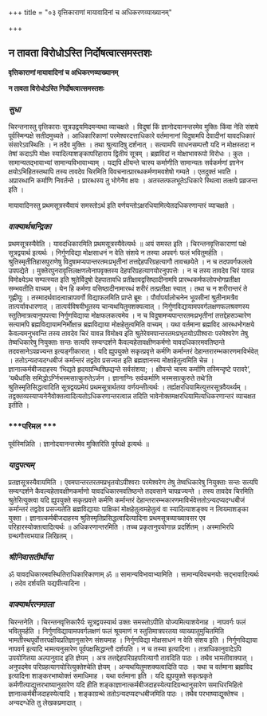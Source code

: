 +++
title = "०३ वृत्तिकाराणां मायावादिनां च अधिकरणव्याख्यानम्"

+++


## न तावता विरोधोऽस्ति निर्दोषत्वात्समस्तशः

**वृत्तिकाराणां मायावादिनां च अधिकरणव्याख्यानम्**

**न तावता विरोधोऽस्ति निर्दोषत्वात्समस्तशः**

### ***सुधा***

चिरन्तनास्तु वृत्तिकाराः सूत्रउद्वयमिदमन्यथा व्याचक्षते । विदुषां किं ज्ञानोदयानन्तरमेव मुक्तिः किंवा नेति संशये पूर्वस्मिन्पक्षे सतीदमुच्यते । आधिकारिकाणां परमेश्वरदत्ताधिकारे वर्तमानानां विदुषामपि देवादीनां यावदधिकारं संसारेऽवस्थितिः । न तदैव मुक्तिः । तथा श्रुत्यादिषु दर्शनात् । सत्यामपि साधनसम्पत्तौ यदि न मोक्षस्तदा न तेषां कदाऽपि मोक्षः स्यादित्याशङ्कापरिहाराय द्वितीयं सूत्रम् । ब्रह्मविदां न मोक्षाभावरूपो विरोधः । कुतः । सामान्यतद्भावाभ्यां सामान्यविभावाभ्याम् । यद्यपि क्षीयन्ते चास्य कर्माणीति सामान्यतः सर्वकर्मणां ज्ञानेन क्षयोऽभिहितस्तथापि तस्य तावदेव चिरमिति विवचनात्प्रारब्धकर्मणामवशेषो गम्यते । एतदुक्तं भवति । अप्रारब्धानि कर्माणि निवर्तन्ते । प्रारब्धस्य तु भोगेनैव क्षयः । अतस्तत्फलभूतेऽधिकारे स्थित्वा तत्क्षये प्रव्रजन्त इति ।

मायावादिनस्तु प्रथमसूत्रस्यैवायं समस्तोऽर्थ इति वर्णयन्तोऽक्षरधियामित्येतदधिकरणान्तरं व्याचक्षते ।

### ***वाक्यार्थचन्द्रिका***

प्रथमसूत्रस्यैवेति । यावदधिकारमिति प्रथमसूत्रस्यैवेत्यर्थः ॥ अयं समस्त इति । चिरन्तनवृत्तिकाराणां पक्षे सूत्रद्वयार्थ इत्यर्थः । निर्गुणविद्या मोक्षसाधनं न वेति संशये न तस्या अपवर्गः फलं भवितुमर्हति । श्रुतिस्मृतीतिहासपुराणेषु विदुषामप्यपान्तरतमःप्रभृतीनां तत्तद्देहपरिग्रहत्यागौ तावच्छयेते । न च तदपवर्गफलत्वे उपपद्येते । मुक्तेरपुनरावृत्तिलक्षणत्वेनापवृक्तस्य देहपरिग्रहत्यागयोरनुपपत्तेः । न च तस्य तावदेव चिरं यावन्न विमोक्ष्येऽथ सम्पत्स्यत इति श्रुतेर्विदुषो देहपातावधि प्रतीक्षावद्वसिष्ठादीनामपि प्रारब्धकर्मफलोपभोगप्रतीक्षा सम्भवतीति वाच्यम् । येन हि कर्मणा वसिष्ठादीनामारब्धं शरीरं तत्प्रतीक्षा स्यात् । तथा च न शरीरान्तरं ते गृह्णीयुः । तस्मादर्थवादत्वान्नापवर्गो विद्याफलमिति प्राप्ते ब्रूमः । पौर्वापर्यालोचनेन भूयसीनां श्रुतीनामत्रैव तात्पर्यावधारणात् । तात्पर्यविषयीभूतस्य चान्यथयितुमशक्यत्वात् । निर्गुणविद्यायामपवर्गलक्षणफलश्रवणस्य स्तुतिमात्रत्वानुपपत्त्वा निर्गुणविद्याया मोक्षफलकत्वमेव । न च विदुषामप्यपान्तरतमःप्रभृतीनां तत्तद्देहसञ्चारेण सत्यामपि ब्रह्मविद्यायामनिर्मोक्षान्न ब्रह्मविद्याया मोक्षहेतुत्वमिति वाच्यम् । यथा वर्तमाना ब्रह्मविद आरब्धभोगक्षये कैवल्यमनुभवन्ति तस्य तावदेव चिरं यावन्न विमोक्ष्य इति श्रुतेरेवमपान्तरतमःप्रभृतयोऽपीश्वराः परमेश्वरेण तेषु तेष्वधिकारेषु नियुक्ताः सन्तः सत्यपि सम्यग्दर्शने कैवल्यहेतावक्षीणकर्मणो यावदधिकारमवतिष्ठन्ते तदवसानेऽपव्रज्यन्त इत्यङ्गीकारात् । यदि ह्युपयुक्ते सकृत्प्रवृत्ते कर्मणि कर्मान्तरं देहान्तरारम्भकारणमाविर्भवेत् । ततोऽन्यदप्यदग्धबीजं कर्मान्तरं तद्वदेव प्रसज्यत इति ब्रह्मज्ञानस्य मोक्षाहेतुत्वमिति चेन्न । ज्ञानात्कर्मबीजदाहस्य ‘भिद्यते हृदयग्रन्थिश्छिद्यन्ते सर्वसंशया; । क्षीयन्ते चास्य कर्माणि तस्मिन्दृष्टे परावरे’, ‘यथैधांसि समिद्धोऽर्ग्निभस्मसात्कुरुतेऽर्जन । ज्ञानाग्निः सर्वकर्माणि भस्मसात्कुरुते तथे’ति श्रुतिस्मृतिसिद्धत्वादिति सूत्रद्वयप्रमेयं प्रथमसूत्रार्थतया वर्णयन्तीत्यर्थः । तर्ह्यक्षरधियामित्युत्तरसूत्रवैयर्थ्यम् । तद्वक्तव्यस्याप्यनेनैवोक्तत्वादित्यतोऽधिकरणान्तरत्वान्न तदिति भावेनोक्तमक्षरधियामित्यधिकरणान्तरं व्याचक्षत इतीति ।

### ***परिमल ***

पूर्वस्मिन्निति । ज्ञानोदयानन्तरमेव मुक्तिरिति पूर्वपक्षे इत्यर्थः ॥

### ***यादुपत्यम्***

प्रतज्ञसूत्रस्यैवायमिति । एवमपान्तरतरतमप्रभृतयोऽपीश्वराः परमेश्वरेण तेषु तेष्वधिकारेषु नियुक्ताः सन्तः सत्यपि सम्यग्दर्शने कैवल्यहेतावक्षीणकर्माणो यावदधिकारमवतिष्ठन्ते तदवसाने चापव्रज्यन्ते । तस्य तावदेव चिरमिति श्रुतेरित्युक्त्वा यदि ह्युपयुक्ते सकृत्प्रवत्ते कर्मणि कर्मान्तरं देहान्तरारम्भकारणमाविर्भवेत्ततोऽन्यदप्यदग्धबीजं कर्मान्तरं तद्वदेव प्रसज्यतेति ब्रह्मविद्यायाः पाक्षिकां मोक्षहेतुत्वमहेतुत्वं वा स्यादित्याशङ्क्य न त्वियमाशङ्का युक्ता । ज्ञानात्कर्मबीजदाहस्य श्रुतिस्मृतिप्रसिद्धत्वादित्यादिना प्रथमसूत्रव्याख्यावसर एव परिहारस्योक्तत्वादित्यर्थः ॥ अधिकरणान्तरमिति । तच्च प्रकृतानुपयोगान्न प्रदर्शितम् । अस्माभिरपि ग्रन्थगौरवभयान्न लिखितम् ।

### ***श्रीनिवासतीर्थीया***

ॐ यावदधिकारमवस्थितिराधिकारिकाणाम् ॐ ॥ सामान्यविभावाभ्यामिति । सामान्यविवचनयोः सद्भावादित्यर्थः । तदेव दर्शयति यद्यपीत्यादिना ।

### ***वाक्यार्थरत्नमाला***

चिरन्तनेति । चिरन्तनवृत्तिकारैर्यः सूत्रद्वयस्यार्थ उक्तः समस्तोऽपीति योज्यमित्याशयेनाह । नापवर्गः फलं भवितुमर्हति । निर्गुणविद्यायामपवर्गलक्षणं फलं श्रूयमाणं न स्तुतिमात्रपरतया व्याख्यातुमुचितमिति भामतीस्थपूर्वोत्तरपक्षीयप्रतिज्ञानुसारेण संशयमाह । निर्गुणविद्या मोक्षसाधनं न वेति संशय इति । निर्गुणविद्याया नापवर्ग इत्यादि भामत्यनुसारेण पूर्वपक्षसिद्धान्तौ दर्शयति । न च तस्या इत्यादिना । तत्राधिकानुवादेऽपि उपयोगितया अल्पानुवाद इति ज्ञेयम् । अत्र तत्तद्देहपरिग्रहपरित्यागौ तावदिति पाठः । तथैव भामतीवाक्यात् । अनुपदमेव परिग्रहत्यागयोरित्युक्तेश्चेति ज्ञेयम् । अन्यथयितुमशक्यत्वादिति पाठः । यथा च वर्तमाना ब्रह्मविद इत्यादिना शाङ्करभाष्योक्तं समाधिमाह । यथा वर्तमाना इति । यदि ह्युपयुक्ते सकृत्प्रकृते कर्मणीत्याद्युत्तरभाष्यानुसारेण यदि हीति शङ्काज्ञानात्कर्मबीजदाहस्येत्यादिग्रन्थानुसारेण समाधिरभिहितो ज्ञानात्कर्मबीजदाहस्येत्यादि । शङ्काग्रन्थे ततोऽन्यदप्यदग्धबीजमिति पाठः । तथैव परभाष्याद्युक्तेश्च । अन्यदग्धेति तु लेखकप्रमादात् ।

